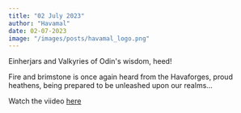 ```yaml
---
title: "02 July 2023"
author: "Havamal"
date: 02-07-2023
image: "/images/posts/havamal_logo.png"
---
```


Einherjars and Valkyries of Odin's wisdom, heed!

Fire and brimstone is once again heard from the Havaforges, proud heathens, being prepared to be unleashed upon our realms...

Watch the viideo [here](https://fb.watch/lxwLrqJm9J/)